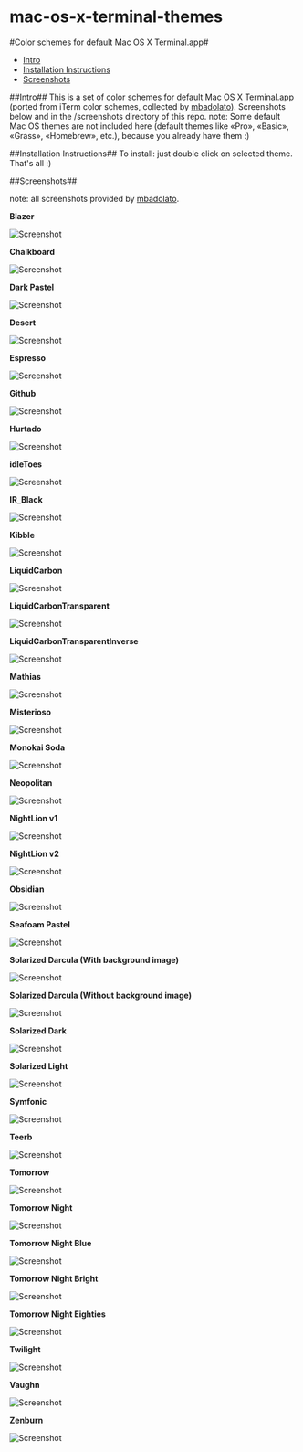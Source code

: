 mac-os-x-terminal-themes
========================

#Color schemes for default Mac OS X Terminal.app#

- [Intro](#intro)
- [Installation Instructions](#installation-instructions)
- [Screenshots](#screenshots)

##Intro##
This is a set of color schemes for default Mac OS X Terminal.app (ported from iTerm color schemes, collected by [mbadolato](https://github.com/mbadolato/iTerm2-Color-Schemes)). 
Screenshots below and in the /screenshots directory of this repo.
note: Some default Mac OS themes are not included here (default themes like «Pro», «Basic», «Grass», «Homebrew», etc.), because you already have them :)

##Installation Instructions##
To install: just double click on selected theme. That's all :)

##Screenshots##

note: all screenshots provided by [mbadolato](https://github.com/mbadolato/iTerm2-Color-Schemes).

**Blazer**

![Screenshot](https://github.com/lysyi3m/mac-os-x-terminal-themes/raw/master/screenshots/blazer.png)

**Chalkboard**

![Screenshot](https://github.com/lysyi3m/mac-os-x-terminal-themes/raw/master/screenshots/chalkboard.png)

**Dark Pastel**

![Screenshot](https://github.com/lysyi3m/mac-os-x-terminal-themes/raw/master/screenshots/dark_pastel.png)

**Desert**

![Screenshot](https://github.com/lysyi3m/mac-os-x-terminal-themes/raw/master/screenshots/desert.png)

**Espresso**

![Screenshot](https://github.com/lysyi3m/mac-os-x-terminal-themes/raw/master/screenshots/espresso.png)

**Github**

![Screenshot](https://github.com/lysyi3m/mac-os-x-terminal-themes/raw/master/screenshots/github.png)

**Hurtado**

![Screenshot](https://github.com/lysyi3m/mac-os-x-terminal-themes/raw/master/screenshots/hurtado.png)

**idleToes**

![Screenshot](https://github.com/lysyi3m/mac-os-x-terminal-themes/raw/master/screenshots/idleToes.png)

**IR_Black**

![Screenshot](https://github.com/lysyi3m/mac-os-x-terminal-themes/raw/master/screenshots/ir_black.png)

**Kibble**

![Screenshot](https://github.com/lysyi3m/mac-os-x-terminal-themes/raw/master/screenshots/kibble.png)

**LiquidCarbon**

![Screenshot](https://github.com/lysyi3m/mac-os-x-terminal-themes/raw/master/screenshots/liquid_carbon.png)

**LiquidCarbonTransparent**

![Screenshot](https://github.com/lysyi3m/mac-os-x-terminal-themes/raw/master/screenshots/liquid_carbon_transparent.png)

**LiquidCarbonTransparentInverse**

![Screenshot](https://github.com/lysyi3m/mac-os-x-terminal-themes/raw/master/screenshots/liquid_carbon_transparent_inverse.png)

**Mathias**

![Screenshot](https://github.com/lysyi3m/mac-os-x-terminal-themes/raw/master/screenshots/mathias.png)

**Misterioso**

![Screenshot](https://github.com/lysyi3m/mac-os-x-terminal-themes/raw/master/screenshots/misterioso.png)

**Monokai Soda**

![Screenshot](https://github.com/lysyi3m/mac-os-x-terminal-themes/raw/master/screenshots/monokai_soda.png)

**Neopolitan**

![Screenshot](https://github.com/lysyi3m/mac-os-x-terminal-themes/raw/master/screenshots/neopolitan.png)

**NightLion v1**

![Screenshot](https://github.com/lysyi3m/mac-os-x-terminal-themes/raw/master/screenshots/nightlion_v1.png)

**NightLion v2**

![Screenshot](https://github.com/lysyi3m/mac-os-x-terminal-themes/raw/master/screenshots/nightlion_v2.png)

**Obsidian**

![Screenshot](https://github.com/lysyi3m/mac-os-x-terminal-themes/raw/master/screenshots/obsidian.png)

**Seafoam Pastel**

![Screenshot](https://github.com/lysyi3m/mac-os-x-terminal-themes/raw/master/screenshots/seafoam_pastel.png)

**Solarized Darcula (With background image)**

![Screenshot](https://github.com/lysyi3m/mac-os-x-terminal-themes/raw/master/screenshots/solarized_darcula_with_background.png)

**Solarized Darcula (Without background image)**

![Screenshot](https://github.com/lysyi3m/mac-os-x-terminal-themes/raw/master/screenshots/solarized_darcula.png)

**Solarized Dark**

![Screenshot](https://github.com/lysyi3m/mac-os-x-terminal-themes/raw/master/screenshots/solarized_dark.png)

**Solarized Light**

![Screenshot](https://github.com/lysyi3m/mac-os-x-terminal-themes/raw/master/screenshots/solarized_light.png)

**Symfonic**

![Screenshot](https://github.com/lysyi3m/mac-os-x-terminal-themes/raw/master/screenshots/symfonic.png)

**Teerb**

![Screenshot](https://github.com/lysyi3m/mac-os-x-terminal-themes/raw/master/screenshots/teerb.png)

**Tomorrow**

![Screenshot](https://github.com/lysyi3m/mac-os-x-terminal-themes/raw/master/screenshots/tomorrow.png)

**Tomorrow Night**

![Screenshot](https://github.com/lysyi3m/mac-os-x-terminal-themes/raw/master/screenshots/tomorrow_night.png)

**Tomorrow Night Blue**

![Screenshot](https://github.com/lysyi3m/mac-os-x-terminal-themes/raw/master/screenshots/tomorrow_night_blue.png)

**Tomorrow Night Bright**

![Screenshot](https://github.com/lysyi3m/mac-os-x-terminal-themes/raw/master/screenshots/tomorrow_night_bright.png)

**Tomorrow Night Eighties**

![Screenshot](https://github.com/lysyi3m/mac-os-x-terminal-themes/raw/master/screenshots/tomorrow_night_eighties.png)

**Twilight**

![Screenshot](https://github.com/lysyi3m/mac-os-x-terminal-themes/raw/master/screenshots/twilight.png)

**Vaughn**

![Screenshot](https://github.com/lysyi3m/mac-os-x-terminal-themes/raw/master/screenshots/vaughn.png)

**Zenburn**

![Screenshot](https://github.com/lysyi3m/mac-os-x-terminal-themes/raw/master/screenshots/zenburn.png)


